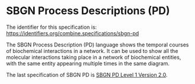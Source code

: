 # SBGN Process Descriptions (PD)
The identifier for this specification is: https://identifiers.org/combine.specifications/sbgn-pd

The SBGN Process Description (PD) language shows the temporal courses of biochemical interactions in a network. It can be used to show all the molecular interactions taking place in a network of biochemical entities, with the same entity appearing multiple times in the same diagram.

The last specification of SBGN PD is [SBGN PD Level 1 Version 2.0](./files/sbgn.pd.level-1.version-2.0.pdf).